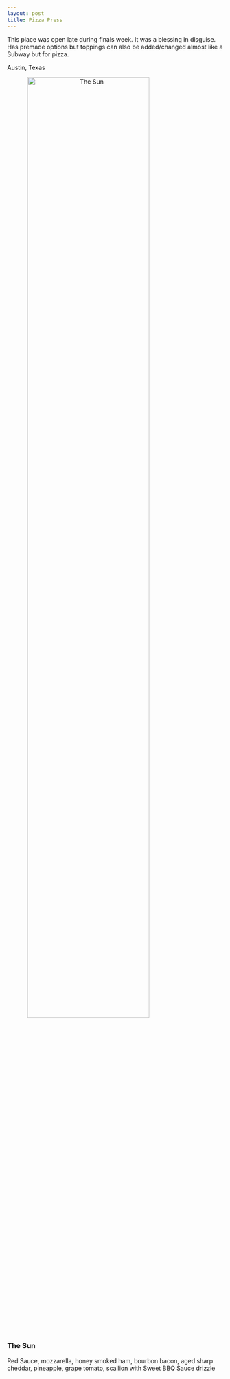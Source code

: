 ```yaml
---
layout: post
title: Pizza Press
---
```


This place was open late during finals week. It was a blessing in disguise.
Has premade options but toppings can also be added/changed almost like a Subway
but for pizza.

Austin, Texas

<img src="/pictures/food/PizzaPress_Austin_TheSun.jpg" alt="The Sun" style="width:75%;text-align:center;margin: auto;">

### The Sun

Red Sauce, mozzarella, honey smoked ham, bourbon bacon, aged sharp cheddar,
pineapple, grape tomato, scallion with Sweet BBQ Sauce drizzle
